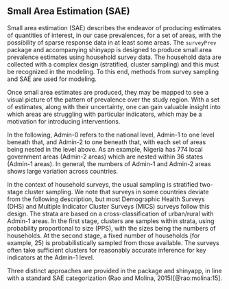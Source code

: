 ## Small Area Estimation (SAE)

Small area estimation (SAE) describes the endeavor of producing estimates of quantities of interest, in our case prevalences, for a set of areas, with the possibility of sparse response data in at least some areas. The `surveyPrev` package and accompanying shinyapp is designed to produce small area prevalence estimates using household survey data. The household data are collected with a complex design (stratified, cluster sampling) and this must be recognized in the modeling. To this end, methods from survey sampling and SAE are used for modeling.

Once small area estimates are produced, they may be mapped to see a visual picture of the pattern of prevalence over the study region. With a set of estimates, along with their uncertainty, one can gain valuable insight into which areas are struggling with particular indicators, which may be a motivation for introducing interventions.

In the following, Admin-0 refers to the national level, Admin-1 to one level beneath that, and Admin-2 to one beneath that, with each set of areas being nested in the level above. As an example, Nigeria has 774 local government areas (Admin-2 areas) which are nested within 36 states (Admin-1 areas). In general, the numbers of Admin-1 and Admin-2 areas shows large variation across countries.

In the context of household surveys, the usual sampling is stratified two-stage cluster sampling. We note that surveys in some countries deviate from the following description, but most Demographic Health Surveys (DHS) and Multiple Indicator Cluster Surveys (MICS) surveys follow this design. The strata are based on a cross-classification of urban/rural with Admin-1 areas. In the first stage, clusters are samples within strata, using probability proportional to size (PPS), with the sizes being the numbers of households. At the second stage, a fixed number of households (for example, 25) is probabilistically sampled from those available. The surveys often take sufficient clusters for reasonably accurate inference for key indicators at the Admin-1 level.

Three distinct approaches are provided in the package and shinyapp, in line with a standard SAE categorization (Rao and Molina, 2015)[@rao:molina:15].